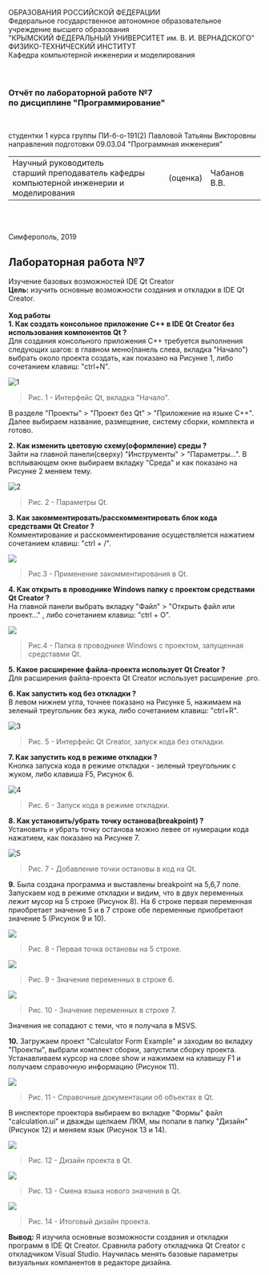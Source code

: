 ОБРАЗОВАНИЯ РОССИЙСКОЙ ФЕДЕРАЦИИ<br>
Федеральное государственное автономное образовательное учреждение высшего образования<br>
"КРЫМСКИЙ ФЕДЕРАЛЬНЫЙ УНИВЕРСИТЕТ им. В. И. ВЕРНАДСКОГО"<br>
ФИЗИКО-ТЕХНИЧЕСКИЙ ИНСТИТУТ<br>
Кафедра компьютерной инженерии и моделирования<br>
<br/><br/>

### Отчёт по лабораторной работе №7<br/> по дисциплине "Программирование"
<br/>

студентки 1 курса группы ПИ-б-о-191(2)
Павловой Татьяны Викторовны
направления подготовки 09.03.04 "Программная инженерия"
<br/>

<table>
<tr><td>Научный руководитель<br/> старший преподаватель кафедры<br/> компьютерной инженерии и моделирования</td>
<td>(оценка)</td>
<td>Чабанов В.В.</td>
</tr>
</table>
<br/><br/>

Симферополь, 2019
## Лабораторная работа №7
Изучение базовых возможностей IDE Qt Creator</br>
**Цель:** изучить основные возможности создания и откладки в IDE Qt Creator.<br><br/>
**Ход работы**<br>
**1. Как создать консольное приложение C++ в IDE Qt Creator без использования компонентов Qt ?**<br>
Для создания консольного приложения С++ требуется выполнения следующих шагов: в главном меню(панель слева, вкладка "Начало") выбрать около проекта создать, как показано на Рисунке 1, либо сочетанием клавиш: "сtrl+N".

![1](https://github.com/dark-angel-jpg/Lab/blob/master/image%20for%20lab%207/1.png?raw=true)
>Рис. 1 - Интерфейс Qt, вкладка "Начало".

В разделе "Проекты" > "Проект без Qt" > "Приложение на языке С++". Далее выбираем название, размещение, систему сборки, комплекта и готово.

**2. Как изменить цветовую схему(оформление) среды ?**<br>
Зайти на главной панели(сверху) "Инструменты" > "Параметры...". В всплывающем окне выбираем вкладку "Среда" и как показано на Рисунке 2 меняем тему.

![2](https://github.com/dark-angel-jpg/Lab/blob/master/image%20for%20lab%207/2.png?raw=true)
>Рис. 2 - Параметры Qt. 

**3. Как закомментировать/расскомментировать блок кода средствами Qt Creator ?**<br>
Комментирование и расскомментирование осуществляется нажатием сочетанием клавиш: "ctrl + /".<br>

![](https://github.com/dark-angel-jpg/Lab/blob/master/image%20for%20lab%207/Аннотация%202020-04-17%20190117.jpg)
>Рис.3 - Применение закомментирования в Qt.

**4. Как открыть в проводнике Windows папку с проектом средствами Qt Creator ?**<br>
На главной панели выбрать вкладку "Файл" > "Открыть файл или проект..." , либо сочетанием клавиш: "ctrl + O".<br>

![](https://github.com/dark-angel-jpg/Lab/blob/master/image%20for%20lab%207/Аннотация%202020-04-17%20190206.jpg)
>Рис.4 - Папка в проводнике Windows с проектом, запущенная средставми Qt.

**5. Какое расширение файла-проекта использует Qt Creator ?**<br>
Для расширения файла-проекта Qt Creator использует расширение .pro. 

**6. Как запустить код без откладки ?**<br>
В левом нижнем угла, точнее показано на Рисунке 5, нажимаем на зеленый треугольник без жука, либо сочетанием клавиш: "ctrl+R".

![3](https://github.com/dark-angel-jpg/Lab/blob/master/image%20for%20lab%207/3.png?raw=true)
>Рис. 5 - Интерфейс Qt Creator, запуск кода без откладки.

**7. Как запустить код в режиме откладки ?**<br>
Кнопка запуска кода в режиме откладки - зеленый треугольник с жуком, либо клавиша F5, Рисунок 6.

![4](https://github.com/dark-angel-jpg/Lab/blob/master/image%20for%20lab%207/4.png?raw=true)
>Рис. 6 - Запуск кода в режиме откладки.

**8. Как установить/убрать точку останова(breakpoint) ?**<br>
Установить и убрать точку останова можно левее от нумерации кода нажатием, как показано на Рисунке 7.

![5](https://github.com/dark-angel-jpg/Lab/blob/master/image%20for%20lab%207/5.png?raw=true)
>Рис. 7 - Добавление точки остановы в код на Qt.

**9.**
Была создана программа и выставлены breakpoint на 5,6,7 поле. Запускаем код в режиме откладки и видим, что в двух переменных лежит мусор на 5 строке (Рисунок 8). На 6 строке первая переменная приобретает значение 5 и в 7 строке обе переменные приобретают значение 5 (Рисунок 9 и 10).

![](https://github.com/dark-angel-jpg/Lab/blob/master/image%20for%20lab%207/8.png?raw=true)
>Рис. 8 - Первая точка остановы на 5 строке.</br>

![](https://github.com/dark-angel-jpg/Lab/blob/master/image%20for%20lab%207/9.png?raw=true)
>Рис. 9 - Значение переменных в строке 6.</br>

![](https://github.com/dark-angel-jpg/Lab/blob/master/image%20for%20lab%207/10.png?raw=true)
>Рис. 10 - Значение переменных в строке 7.</br>

Значения не сопадают с теми, что я получала в MSVS. 

**10.**
Загружаем проект "Calculator Form Example" и заходим во вкладку "Проекты", выбрали комплект сборки, запустили сборку проекта. Устанавливаем курсор на слове show и нажимаем на клавишу F1 и получаем справочную информацию (Рисунок 11).

![](https://github.com/dark-angel-jpg/Lab/blob/master/image%20for%20lab%207/6.png?raw=true)
>Рис. 11 - Справочные документации об объектах в Qt.</br>

В инспекторе проектора выбираем во вкладке "Формы" файл "calculation.ui" и дважды щелкаем ЛКМ, мы попали в папку "Дизайн"(Рисунок 12) и меняем язык (Рисунок 13 и 14).

![](https://github.com/dark-angel-jpg/Lab/blob/master/image%20for%20lab%207/7.png?raw=true)
>Рис. 12 - Дизайн проекта в Qt.</br>

![](https://github.com/dark-angel-jpg/Lab/blob/master/image%20for%20lab%207/11.png?raw=true)
>Рис. 13 - Смена языка нового значения в Qt.</br>

![](https://github.com/dark-angel-jpg/Lab/blob/master/image%20for%20lab%207/12.png?raw=true)
>Рис. 14 - Итоговый дизайн проекта.</br>


**Вывод:** Я изучила основные возможности создания и откладки программ в IDE Qt Creator. Сравнила работу откладчика Qt Creator с откладчиком Visual Studio. Научилась менять базовые параметры визуальных компанентов в редакторе дизайна.


